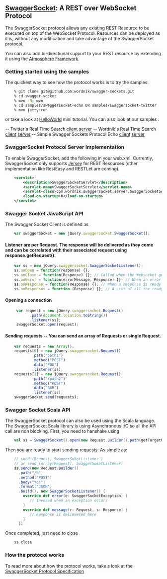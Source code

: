 ## [SwaggerSocket](https://github.com/wordnik/swagger-sockets/wiki/Swagger-Socket-Protocol): A REST over WebSocket Protocol

The SwaggerSocket protocol allows any existing REST Resource to be executed on top of the WebSocket Protocol. Resources can be deployed as it is, without any modification and take advantage of the SwaggerSocket protocol.

You can also add bi-directional support to your REST resource by extending it using the [Atmosphere Framework](http://github.com/Atmosphere/atmosphere).

### Getting started using the samples
The quickest way to see how the protocol works is to try the samples:

```bash
    % git clone git@github.com:wordnik/swagger-sockets.git
    % cd swagger-socket
    % mvn -N; mvn
    % cd samples/swaggersocket-echo OR samples/swaggersocket-twitter
    % mvn jetty:run
```

or take a look at [HelloWorld](https://github.com/wordnik/swagger-sockets/wiki/Getting-started-with-Swagger-Socket-and-Jersey) mini tutorial. 
You can also look at our samples :

-- Twitter's Real Time Search [client](https://github.com/wordnik/swagger-sockets/blob/master/samples/swaggersocket-twitter/src/main/webapp/index.html#L10) [server](https://github.com/wordnik/swagger-sockets/blob/master/samples/swaggersocket-twitter/src/main/java/com/wordnik/swaggersocket/samples/TwitterFeed.java#L45)
-- Wordnik's Real Time Search [client](https://github.com/wordnik/swagger-sockets/blob/master/samples/swaggersocket-wordnik/src/main/webapp/index.html#L10) [server](https://github.com/wordnik/swagger-sockets/blob/master/samples/swaggersocket-wordnik/src/main/scala/com/wordnik/swaggersocket/samples/WordnikResourceProxy.scala#L30) 
-- Simple Swagger Sockets Protocol Echo [client](https://github.com/wordnik/swagger-sockets/blob/master/samples/swaggersocket-echo/src/main/webapp/index.html#L9) [server](https://github.com/wordnik/swagger-sockets/blob/master/samples/swaggersocket-echo/src/main/scala/org/wordnik/swaggersocket/samples/SwaggerSocketResource.scala#L16)

### SwaggerSocket Protocol Server Implementation
To enable SwaggerSocket, add the following in your web.xml. Currently, SwaggerSocket only supports [Jersey](http://jersey.java.net/) for REST Resources (other implementation like RestEasy and RESTLet are coming).  

```xml
    <servlet>
        <description>SwaggerSocketServlet</description>
        <servlet-name>SwaggerSocketServlet</servlet-name>
        <servlet-class>com.wordnik.swaggersocket.server.SwaggerSocketServlet</servlet-class>
        <load-on-startup>0</load-on-startup>
    </servlet>
```

### Swagger Socket JavaScript API
The Swagger Socket Client is defined as

```javascript
    var swaggerSocket = new jQuery.swaggersocket.SwaggerSocket();
```

#### Listener are per Request. The response will be delivered as they come and can be correlated with their associated request using response.getRequest().

```javascript
    var ss = new jQuery.swaggersocket.SwaggerSocketListener();
    ss.onOpen = function(response) {};
    ss.onClose = function(Response) {}; // Called when the Websocket gets closed
    ss.onError = function(errorMessage, Response) {}; // When an error occurs
    ss.onResponse = function(Response) {}; // When a response is ready
    ss.onResponses = function (Response) {}; // A List of all the ready responses
```

#### Opening a connection

```javascript
     var request = new jQuery.swaggersocket.Request()
           .path(document.location.toString())
           .listener(ss);
     swaggerSocket.open(request);
```

#### Sending requests -- You can send an array of Requests or single Request.

```javascript
    var requests = new Array();
    requests[0] = new jQuery.swaggersocket.Request()
            .path("path1")
            .method("POST")
            .data("FOO")
            .listener(ss);
    requests[1] = new jQuery.swaggersocket.Request()
            .path("/path2")
            .method("POST")
            .data("BAR")
            .listener(ss);
    swaggerSocket.send(requests);
```

### Swagger Socket Scala API
The SwaggerSocket protocol can also be used using the Scala language. The SwaggerSocket Scala library is using Asynchronous I/O so all the API call are non blocking. First, you need to hanshake using

```scala
    val ss = SwaggerSocket().open(new Request.Builder().path(getTargetUrl + "/").build())
```

Then you are ready to start sending requests. As simple as:

```scala
    // send (Request, SwaggerSoketListener )
    // or send (Array[Request], SwaggerSoketListener)
    ss.send(new Request.Builder()
      .path("/b")
      .method("POST")
      .body("Yo!")
      .format("JSON")
      .build(), new SwaggerSocketListener() {
      	override def error(e: SwaggerSocketException) {
           // Invoked when an exception occurs
	    }
     	override def message(r: Request, s: Response) {
           // Response is delievered here
        }
      })
```
Once completed, just need to close

```scala
    ss.close
```

### How the protocol works
To read more about how the protocol works, take a look at the [SwaggerSocket Protocol Specification](https://github.com/wordnik/swagger-sockets/wiki/Swagger-Socket-Protocol)

